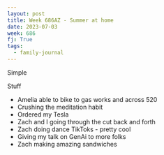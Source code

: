 ```yaml
---
layout: post
title: Week 686AZ - Summer at home
date: 2023-07-03
week: 686
fj: True
tags:
  - family-journal
---
```


Simple

Stuff

* Amelia able to bike to gas works and across 520
* Crushing the meditation habit
* Ordered my Tesla
* Zach and I going through the cut back and forth
* Zach doing dance TikToks - pretty cool
* Giving my talk on GenAi to more folks
* Zach making amazing sandwiches

